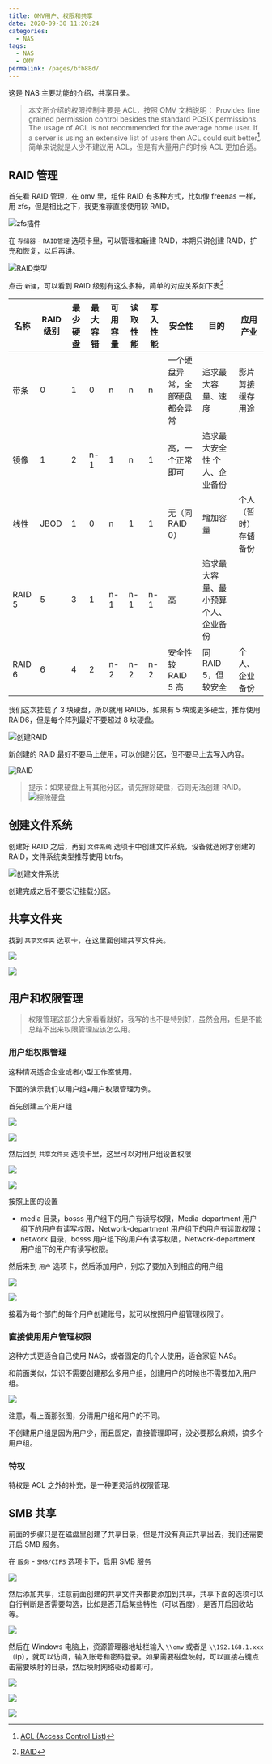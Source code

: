 ```yaml
---
title: OMV用户、权限和共享
date: 2020-09-30 11:20:24
categories: 
  - NAS
tags: 
  - NAS
  - OMV
permalink: /pages/bfb88d/
---
```



这是 NAS 主要功能的介绍，共享目录。

<!-- more -->

> 本文所介绍的权限控制主要是 ACL，按照 OMV 文档说明：
> Provides fine grained permission control besides the standard POSIX permissions. The usage of ACL is not recommended for the average home user. If a server is using an extensive list of users then ACL could suit better[^不建议使用acl].
> 简单来说就是人少不建议用 ACL，但是有大量用户的时候 ACL 更加合适。

## RAID 管理

首先看 RAID 管理，在 omv 里，组件 RAID 有多种方式，比如像 freenas 一样，用 zfs，但是相比之下，我更推荐直接使用软 RAID。

![zfs插件](https://blog.xxwhite.com/assets/img/2020/09/200904_114237_msedge_W14X.png)

在 `存储器` - `RAID管理` 选项卡里，可以管理和新建 RAID，本期只讲创建 RAID，扩充和恢复，以后再讲。

![RAID类型](https://blog.xxwhite.com/assets/img/2020/09/200904_115033_msedge_hdkh.png)

点击 `新建`，可以看到 RAID 级别有这么多种，简单的对应关系如下表[^raid表格]：

| 名称   | RAID 级别 | 最少硬盘 | 最大容错 | 可用容量 | 读取性能 | 写入性能 | 安全性                         | 目的                                  | 应用产业             |
| ------ | --------- | -------- | -------- | -------- | -------- | -------- | ------------------------------ | ------------------------------------- | -------------------- |
| 带条   | 0         | 1        | 0        | n        | n        | n        | 一个硬盘异常，全部硬盘都会异常 | 追求最大容量、速度                    | 影片剪接缓存用途     |
| 镜像   | 1         | 2        | n-1      | 1        | n        | 1        | 高，一个正常即可               | 追求最大安全性 个人、企业备份         |
| 线性   | JBOD      | 1        | 0        | n        | 1        | 1        | 无（同 RAID 0）                | 增加容量                              | 个人（暂时）存储备份 |
| RAID 5 | 5         | 3        | 1        | n-1      | n-1      | n-1      | 高                             | 追求最大容量、最小预算 个人、企业备份 |
| RAID 6 | 6         | 4        | 2        | n-2      | n-2      | n-2      | 安全性较 RAID 5 高             | 同 RAID 5，但较安全                   | 个人、企业备份       |

我们这次挂载了 3 块硬盘，所以就用 RAID5，如果有 5 块或更多硬盘，推荐使用 RAID6，但是每个阵列最好不要超过 8 块硬盘。

![创建RAID](https://blog.xxwhite.com/assets/img/2020/09/200904_140645_msedge_KfR8.png)

新创建的 RAID 最好不要马上使用，可以创建分区，但不要马上去写入内容。

![RAID](https://blog.xxwhite.com/assets/img/2020/09/200904_140859_msedge_RKVg.png)

> 提示：如果硬盘上有其他分区，请先擦除硬盘，否则无法创建 RAID。
> ![擦除硬盘](https://blog.xxwhite.com/assets/img/2020/09/200904_135813_msedge_GZ8E.png)

## 创建文件系统

创建好 RAID 之后，再到 `文件系统` 选项卡中创建文件系统，设备就选刚才创建的 RAID，文件系统类型推荐使用 btrfs。

![创建文件系统](https://blog.xxwhite.com/assets/img/2020/09/200904_142620_msedge_tsC3.png)

创建完成之后不要忘记挂载分区。

## 共享文件夹

找到 `共享文件夹` 选项卡，在这里面创建共享文件夹。

![](https://blog.xxwhite.com/assets/img/2020/09/200904_145010_msedge_x7bw.png)

![](https://blog.xxwhite.com/assets/img/2020/09/200904_145058_msedge_TWQQ.png)

## 用户和权限管理

> 权限管理这部分大家看看就好，我写的也不是特别好，虽然会用，但是不能总结不出来权限管理应该怎么用。

### 用户组权限管理

这种情况适合企业或者小型工作室使用。

下面的演示我们以用户组+用户权限管理为例。

首先创建三个用户组

![](https://blog.xxwhite.com/assets/img/2020/09/200904_144635_msedge_Jo53.png)

![](https://blog.xxwhite.com/assets/img/2020/09/200904_144833_msedge_jT7a.png)

然后回到 `共享文件夹` 选项卡里，这里可以对用户组设置权限

![](https://blog.xxwhite.com/assets/img/2020/09/200904_145618_msedge_T5PH.png)

![](https://blog.xxwhite.com/assets/img/2020/09/200904_145709_msedge_bAZx.png)

按照上图的设置

- media 目录，bosss 用户组下的用户有读写权限，Media-department 用户组下的用户有读写权限，Network-department 用户组下的用户有读取权限；
- network 目录，bosss 用户组下的用户有读写权限，Network-department 用户组下的用户有读写权限。

然后来到 `用户` 选项卡，然后添加用户，别忘了要加入到相应的用户组

![](https://blog.xxwhite.com/assets/img/2020/09/200904_150312_msedge_PS5D.png)

![](https://blog.xxwhite.com/assets/img/2020/09/200904_150418_msedge_eeLl.png)

接着为每个部门的每个用户创建账号，就可以按照用户组管理权限了。

### 直接使用用户管理权限

这种方式更适合自己使用 NAS，或者固定的几个人使用，适合家庭 NAS。

和前面类似，知识不需要创建那么多用户组，创建用户的时候也不需要加入用户组。

![](https://blog.xxwhite.com/assets/img/2020/09/200904_150923_msedge_iJXX.png)

注意，看上面那张图，分清用户组和用户的不同。

不创建用户组是因为用户少，而且固定，直接管理即可，没必要那么麻烦，搞多个用户组。

### 特权

特权是 ACL 之外的补充，是一种更灵活的权限管理.

## SMB 共享

前面的步骤只是在磁盘里创建了共享目录，但是并没有真正共享出去，我们还需要开启 SMB 服务。

在 `服务` - `SMB/CIFS` 选项卡下，启用 SMB 服务

![](https://blog.xxwhite.com/assets/img/2020/09/200904_151722_msedge_HHwQ.png)

然后添加共享，注意前面创建的共享文件夹都要添加到共享，共享下面的选项可以自行判断是否需要勾选，比如是否开启某些特性（可以百度），是否开启回收站等。

![](https://blog.xxwhite.com/assets/img/2020/09/200904_151828_msedge_oB7M.png)

然后在 Windows 电脑上，资源管理器地址栏输入 `\\omv` 或者是 `\\192.168.1.xxx`（ip），就可以访问，输入账号和密码登录。如果需要磁盘映射，可以直接右键点击需要映射的目录，然后映射网络驱动器即可。

![](https://blog.xxwhite.com/assets/img/2020/09/200904_152540_dopus_1d20.png)

![](https://blog.xxwhite.com/assets/img/2020/09/200904_152640_dopus_7F9P.png)

![](https://blog.xxwhite.com/assets/img/2020/09/200904_152659_dopus_7O5q.png)

[^不建议使用acl]: [ACL (Access Control List)](https://openmediavault.readthedocs.io/en/5.x/administration/access_rights_management.html#acl-access-control-list)
[^raid表格]: [RAID](https://zh.wikipedia.org/wiki/RAID)
